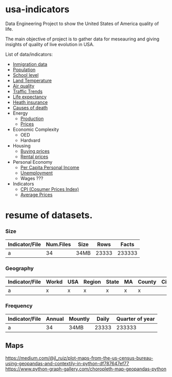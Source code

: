 # usa-indicators
Data Engineering Project to show the United States of America quality of life. 

The main objective of project is to gather data for meseauring and giving insights 
of quality of live evolution in USA.

List of data/indicators:

* [Inmigration data](inmigration_data.md)
* [Population](population.md)
* [School level](school_level.md)
* [Land Temperature](land_temperature.md)
* [Air quality](air_quality.md) 
* [Traffic Trends](traffic_trends.md)
* [Life expectancy](life_expectation.md)
* [Heath insurance](health_insurance.md)
* [Causes of death](causes_of_death.md)
* Energy
  * [Production](production.md)
  * [Prices](energy_prices.md)
* Economic Complexity
  * OED
  * Hardvard
* Housing 
  * [Buying prices](buying_prices.md) 
  * [Rental prices](rental_prices.md)
* Personal Economy
  * [Per Capita Personal Income](per_capita_personal_income.md)
  * [Unemployment](unemployment.md)
  * Wages ???
* Indicators
  * [CPI (Cosumer Prices Index)](cpi.md)
  * [Average Prices](average_prices.md) 

# resume of datasets.

### Size
|Indicator/File|Num.Files|Size|Rows|Facts|
|--------------|---------|----|----|-----|
|a|34|34MB|23333|233333|

### Geography
|Indicator/File|Workd|USA|Region|State|MA|County|City|Town
|--------------|-----|---|------|-----|--|------|----|----|
|a|x|x|x|x|x|x|

### Frequency
|Indicator/File|Annual|Mountly|Daily|Quarter of year|
|--------------|------|-------|-----|---------------|
|a|34|34MB|23333|233333|


## Maps
https://medium.com/@jl_ruiz/plot-maps-from-the-us-census-bureau-using-geopandas-and-contextily-in-python-df787647ef77
https://www.python-graph-gallery.com/choropleth-map-geopandas-python
